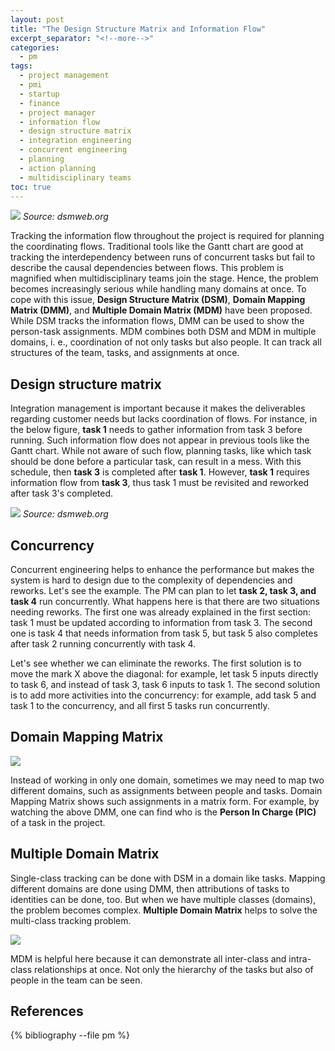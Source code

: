 ```yaml
---
layout: post
title: "The Design Structure Matrix and Information Flow"
excerpt_separator: "<!--more-->"
categories:
  - pm
tags:
  - project management
  - pmi
  - startup
  - finance
  - project manager
  - information flow
  - design structure matrix
  - integration engineering
  - concurrent engineering
  - planning
  - action planning
  - multidisciplinary teams
toc: true
---
```

![](https://dsmweborg.files.wordpress.com/2019/04/dsm_tutorial_basic3_9f5f52512b.jpg)
_Source: dsmweb.org_

Tracking the information flow throughout the project is required for planning the coordinating flows.
Traditional tools like the Gantt chart are good at tracking the interdependency between runs of concurrent tasks but fail to describe the causal dependencies between flows.
This problem is magnified when multidisciplinary teams join the stage.
Hence, the problem becomes increasingly serious while handling many domains at once.
To cope with this issue, __Design Structure Matrix (DSM)__, __Domain Mapping Matrix (DMM)__, and __Multiple Domain Matrix (MDM)__ have been proposed.
While DSM tracks the information flows, DMM can be used to show the person-task assignments.
MDM combines both DSM and MDM in multiple domains, i. e., coordination of not only tasks but also people.
It can track all structures of the team, tasks, and assignments at once.

<!--more-->

## Design structure matrix

Integration management is important because it makes the deliverables regarding customer needs but lacks coordination of flows.
For instance, in the below figure, __task 1__ needs to gather information from task 3 before running.
Such information flow does not appear in previous tools like the Gantt chart.
While not aware of such flow, planning tasks, like which task should be done before a particular task, can result in a mess.
With this schedule, then __task 3__ is completed after __task 1__.
However, __task 1__ requires information flow from __task 3__, thus task 1 must be revisited and reworked after task 3's completed.

![](https://dsmweborg.files.wordpress.com/2019/04/dsm_tutorial_basic3_9f5f52512b.jpg)
_Source: dsmweb.org_

## Concurrency

Concurrent engineering helps to enhance the performance but makes the system is hard to design due to the complexity of dependencies and reworks.
Let's see the example.
The PM can plan to let __task 2, task 3, and task 4__ run concurrently.
What happens here is that there are two situations needing reworks.
The first one was already explained in the first section: task 1 must be updated according to information from task 3.
The second one is task 4 that needs information from task 5, but task 5 also completes after task 2 running concurrently with task 4.

Let's see whether we can eliminate the reworks.
The first solution is to move the mark X above the diagonal: for example, let task 5 inputs directly to task 6, and instead of task 3, task 6 inputs to task 1.
The second solution is to add more activities into the concurrency: for example, add task 5 and task 1 to the concurrency, and all first 5 tasks run concurrently.

## Domain Mapping Matrix

![](https://dsmweborg.files.wordpress.com/2019/04/dmm_tutorial_basic_02_ffbdacd849.jpg)

Instead of working in only one domain, sometimes we may need to map two different domains, such as assignments between people and tasks.
Domain Mapping Matrix shows such assignments in a matrix form.
For example, by watching the above DMM, one can find who is the __Person In Charge (PIC)__ of a task in the project.

## Multiple Domain Matrix

Single-class tracking can be done with DSM in a domain like tasks.
Mapping different domains are done using DMM, then attributions of tasks to identities can be done, too.
But when we have multiple classes (domains), the problem becomes complex.
__Multiple Domain Matrix__ helps to solve the multi-class tracking problem.

![](https://dsmweborg.files.wordpress.com/2019/04/mdm_tutorial_basic.jpg)

MDM is helpful here because it can demonstrate all inter-class and intra-class relationships at once.
Not only the hierarchy of the tasks but also of people in the team can be seen.
## References

{% bibliography --file pm %}